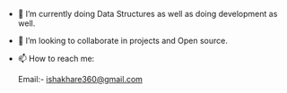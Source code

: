 - 🌱 I’m currently doing Data Structures as well as doing development as well.

- 💞️ I’m looking to collaborate in projects and Open source.

- 📫 How to reach me:

     Email:- ishakhare360@gmail.com

<!---
ishukhr/ishukhr is a ✨ special ✨ repository because its `README.md` (this file) appears on your GitHub profile.
You can click the Preview link to take a look at your changes.
--->
